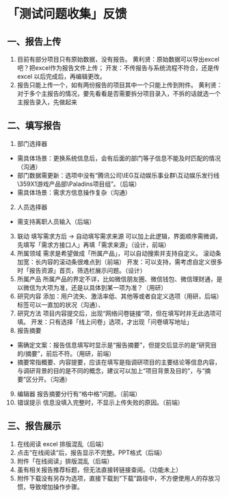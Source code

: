 # 「测试问题收集」反馈
## 一、报告上传
1. 目前有部分项目只有原始数据，没有报告。
黄利贤：原始数据可以导出excel吧？把excel作为报告文件上传；
开发：不传报告与系统流程不符合，还是传 excel 以后完成后，再编辑更改。
2. 报告只能上传一个，如有两份报告的项目其中一个只能上传到附件。
黄利贤：对于多个主报告的情况，要先看看是否需要拆分项目录入，不拆的话就选一个主报告录入，先做起来
## 二、填写报告
1. 部门选择器
- 需具体场景：更换系统信息后，会有后面的部门等子信息不能及时匹配的情况（沟通）
- 部门数据需更新：选项中没有“腾讯公司\IEG互动娱乐事业群\互动娱乐发行线\359X1游戏产品部\Paladins项目组”。（后端）
- 需具体场景：需求方信息操作复杂（沟通）
2. 人员选择器
- 需支持离职人员输入（后端）
3. 联动
填写需求方后 -> 自动填写需求来源
可以加上此逻辑，界面顺序需微调，先填写「需求方接口人」再填「需求来源」（设计，前端）
4. 所属领域
需求是希望做成「所属产品」，可以自动搜索并支持自定义。
滚动条加宽：长内容的滚动条很难点到（前端）
开发：可以支持，需考虑自定义很多时「报告资源」首页，筛选栏展示问题。（设计）
5. 所属产品
所属产品的界定不详，比如微信朋友圈、微信钱包、微信理财通，是以微信为大项为准，还是以具体到某一项为准？（用研）
6. 研究内容
添加：用户流失、激活率低、其他等或者自定义选项（用研，后端）
标签可以一直加的状况（沟通）、
7. 研究方法
项目内容提交后，出现“网络问卷链接”项，但在填写时并无此选项可填。
开发：只有选择「线上问卷」选项，才出现「问卷填写地址」
8. 报告摘要
- 需确定文案：报告信息填写时显示是“报告摘要”，但提交后显示的是“研究目的/摘要”，前后不符。（用研，前端）
- 摘要常指概要、内容提要，应该在填写是指调研项目的主要结论等信息内容，与调研背景的目的是不同的概念，建议可以加上“项目背景及目的”，与“摘要”区分开。（沟通）
9. 编辑器
报告摘要分行有“格中格”问题。（前端）
10. 错误提示
信息没填入完整时，不显示上传失败的原因。（前端）

## 三、报告展示
1. 在线阅读 excel 排版混乱（后端）
2. 点击“在线阅读“后，报告显示不完整。PPT格式（后端）
3. 附件「在线阅读」排版混乱（后端）
4. 虽有相关报告推荐标题，但无法直接转链接查阅。（功能未上）
5. 附件下载没有另存为选项，直接下载到“下载”路径中，不方便使用人的存放习惯，导致增加操作步骤。